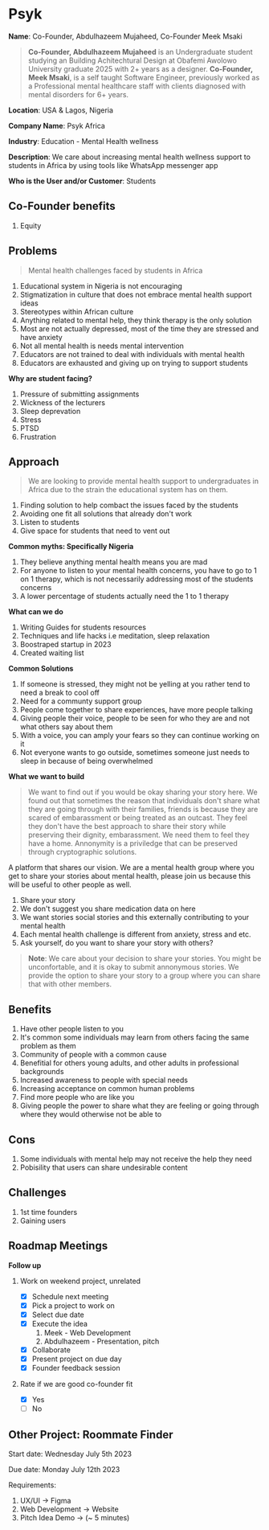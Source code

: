 # Psyk

**Name**: Co-Founder, Abdulhazeem Mujaheed, Co-Founder Meek Msaki

> **Co-Founder, Abdulhazeem Mujaheed** is an Undergraduate student studying an Building Achitechtural Design at Obafemi Awolowo University graduate 2025 with 2+ years as a designer. **Co-Founder, Meek Msaki**, is a self taught Software Engineer, previously worked as a Professional mental healthcare staff with clients diagnosed with mental disorders for 6+ years.

**Location**: USA & Lagos, Nigeria

**Company Name**: Psyk Africa

**Industry**: Education - Mental Health wellness

**Description**: We care about increasing mental health wellness support to students in Africa by using tools like WhatsApp messenger app

**Who is the User and/or Customer**: Students

## Co-Founder benefits

1. Equity

## Problems

> Mental health challenges faced by students in Africa

1. Educational system in Nigeria is not encouraging
1. Stigmatization in culture that does not embrace mental health support ideas
1. Stereotypes within African culture
1. Anything related to mental help, they think therapy is the only solution
1. Most are not actually depressed, most of the time they are stressed and have anxiety
1. Not all mental health is needs mental intervention
1. Educators are not trained to deal with individuals with mental health
1. Educators are exhausted and giving up on trying to support students

**Why are student facing?**

1. Pressure of submitting assignments
1. Wickness of the lecturers
1. Sleep deprevation
1. Stress
1. PTSD
1. Frustration

## Approach

> We are looking to provide mental health support to undergraduates in Africa due to the strain the educational system has on them.

1. Finding solution to help combact the issues faced by the students
1. Avoiding one fit all solutions that already don't work
1. Listen to students
1. Give space for students that need to vent out

**Common myths: Specifically Nigeria**

1. They believe anything mental health means you are mad
1. For anyone to listen to your mental health concerns, you have to go to 1 on 1 therapy, which is not necessarily addressing most of the students concerns
1. A lower percentage of students actually need the 1 to 1 therapy

**What can we do**

1. Writing Guides for students resources
1. Techniques and life hacks i.e meditation, sleep relaxation
1. Boostraped startup in 2023
1. Created waiting list

**Common Solutions**

1. If someone is stressed, they might not be yelling at you rather tend to need a break to cool off
1. Need for a communty support group
1. People come together to share experiences, have more people talking
1. Giving people their voice, people to be seen for who they are and not what others say about them
1. With a voice, you can amply your fears so they can continue working on it
1. Not everyone wants to go outside, sometimes someone just needs to sleep in because of being overwhelmed

**What we want to build**

> We want to find out if you would be okay sharing your story here. We found out that sometimes the reason that individuals don't share what they are going through with their families, friends is because they are scared of embarassment or being treated as an outcast. They feel they don't have the best approach to share their story while preserving their dignity, embarassment. We need them to feel they have a home. Annonymity is a priviledge that can be preserved through cryptographic solutions.

A platform that shares our vision. We are a mental health group where you get to share your stories about mental health, please join us because this will be useful to other people as well.

1. Share your story
1. We don't suggest you share medication data on here
1. We want stories social stories and this externally contributing to your mental health
1. Each mental health challenge is different from anxiety, stress and etc.
1. Ask yourself, do you want to share your story with others?

> **Note**: We care about your decision to share your stories. You might be unconfortable, and it is okay to submit annonymous stories. We provide the option to share your story to a group where you can share that with other members.

## Benefits

1. Have other people listen to you
1. It's common some individuals may learn from others facing the same problem as them
1. Community of people with a common cause
1. Benefitial for others young adults, and other adults in professional backgrounds
1. Increased awareness to people with special needs
1. Increasing acceptance on common human problems
1. Find more people who are like you
1. Giving people the power to share what they are feeling or going through where they would otherwise not be able to

## Cons

1. Some individuals with mental help may not receive the help they need
1. Pobisility that users can share undesirable content

## Challenges

1. 1st time founders
1. Gaining users

## Roadmap Meetings

**Follow up**

1. Work on weekend project, unrelated

   - [x] Schedule next meeting
   - [x] Pick a project to work on
   - [x] Select due date
   - [x] Execute the idea
     1. Meek - Web Development
     1. Abdulhazeem - Presentation, pitch
   - [x] Collaborate
   - [x] Present project on due day
   - [x] Founder feedback session

1. Rate if we are good co-founder fit
   - [x] Yes
   - [ ] No

## Other Project: Roommate Finder

Start date: Wednesday July 5th 2023

Due date: Monday July 12th 2023

Requirements:

1. UX/UI -> Figma
1. Web Development -> Website
1. Pitch Idea Demo -> (~ 5 minutes)
